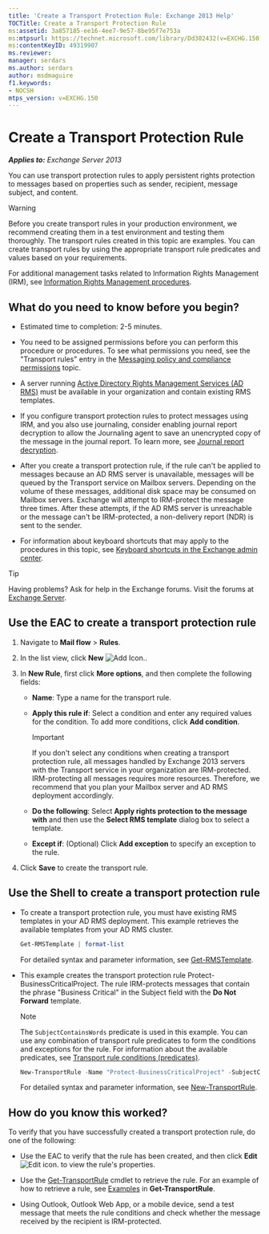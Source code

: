 ```yaml
---
title: 'Create a Transport Protection Rule: Exchange 2013 Help'
TOCTitle: Create a Transport Protection Rule
ms:assetid: 3a857185-ee16-4ee7-9e57-8be95f7e753a
ms:mtpsurl: https://technet.microsoft.com/library/Dd302432(v=EXCHG.150)
ms:contentKeyID: 49319907
ms.reviewer: 
manager: serdars
ms.author: serdars
author: msdmaguire
f1.keywords:
- NOCSH
mtps_version: v=EXCHG.150
---
```


# Create a Transport Protection Rule

_**Applies to:** Exchange Server 2013_

You can use transport protection rules to apply persistent rights protection to messages based on properties such as sender, recipient, message subject, and content.

> [!WARNING]
> Before you create transport rules in your production environment, we recommend creating them in a test environment and testing them thoroughly. The transport rules created in this topic are examples. You can create transport rules by using the appropriate transport rule predicates and values based on your requirements.

For additional management tasks related to Information Rights Management (IRM), see [Information Rights Management procedures](information-rights-management-procedures-exchange-2013-help.md).

## What do you need to know before you begin?

- Estimated time to completion: 2-5 minutes.

- You need to be assigned permissions before you can perform this procedure or procedures. To see what permissions you need, see the "Transport rules" entry in the [Messaging policy and compliance permissions](messaging-policy-and-compliance-permissions-exchange-2013-help.md) topic.

- A server running [Active Directory Rights Management Services (AD RMS)](/previous-versions/windows/it-pro/windows-server-2012-R2-and-2012/hh831364(v=ws.11)) must be available in your organization and contain existing RMS templates.

- If you configure transport protection rules to protect messages using IRM, and you also use journaling, consider enabling journal report decryption to allow the Journaling agent to save an unencrypted copy of the message in the journal report. To learn more, see [Journal report decryption](journal-report-decryption-exchange-2013-help.md).

- After you create a transport protection rule, if the rule can't be applied to messages because an AD RMS server is unavailable, messages will be queued by the Transport service on Mailbox servers. Depending on the volume of these messages, additional disk space may be consumed on Mailbox servers. Exchange will attempt to IRM-protect the message three times. After these attempts, if the AD RMS server is unreachable or the message can't be IRM-protected, a non-delivery report (NDR) is sent to the sender.

- For information about keyboard shortcuts that may apply to the procedures in this topic, see [Keyboard shortcuts in the Exchange admin center](keyboard-shortcuts-in-the-exchange-admin-center-2013-help.md).

> [!TIP]
> Having problems? Ask for help in the Exchange forums. Visit the forums at [Exchange Server](https://social.technet.microsoft.com/forums/office/home?category=exchangeserver).

## Use the EAC to create a transport protection rule

1. Navigate to **Mail flow** \> **Rules**.

2. In the list view, click **New** ![Add Icon.](images/JJ218640.c1e75329-d6d7-4073-a27d-498590bbb558(EXCHG.150).gif "Add Icon").

3. In **New Rule**, first click **More options**, and then complete the following fields:

   - **Name**: Type a name for the transport rule.

   - **Apply this rule if**: Select a condition and enter any required values for the condition. To add more conditions, click **Add condition**.

     > [!IMPORTANT]
     > If you don't select any conditions when creating a transport protection rule, all messages handled by Exchange 2013 servers with the Transport service in your organization are IRM-protected. IRM-protecting all messages requires more resources. Therefore, we recommend that you plan your Mailbox server and AD&nbsp;RMS deployment accordingly.

   - **Do the following**: Select **Apply rights protection to the message with** and then use the **Select RMS template** dialog box to select a template.

   - **Except if**: (Optional) Click **Add exception** to specify an exception to the rule.

4. Click **Save** to create the transport rule.

## Use the Shell to create a transport protection rule

- To create a transport protection rule, you must have existing RMS templates in your AD RMS deployment. This example retrieves the available templates from your AD RMS cluster.

    ```powershell
    Get-RMSTemplate | format-list
    ```

  For detailed syntax and parameter information, see [Get-RMSTemplate](/powershell/module/exchange/Get-RMSTemplate).

- This example creates the transport protection rule Protect-BusinessCriticalProject. The rule IRM-protects messages that contain the phrase "Business Critical" in the Subject field with the **Do Not Forward** template.

    > [!NOTE]
    > The <CODE>SubjectContainsWords</CODE> predicate is used in this example. You can use any combination of transport rule predicates to form the conditions and exceptions for the rule. For information about the available predicates, see <A href="mail-flow-rule-conditions-and-exceptions-predicates-in-exchange-2013-exchange-2013-help.md">Transport rule conditions (predicates)</A>.

    ```powershell
    New-TransportRule -Name "Protect-BusinessCriticalProject" -SubjectContainsWords "Business Critical" -ApplyRightsProtectionTemplate "Do Not Forward"
    ```

  For detailed syntax and parameter information, see [New-TransportRule](/powershell/module/exchange/New-TransportRule).

## How do you know this worked?

To verify that you have successfully created a transport protection rule, do one of the following:

- Use the EAC to verify that the rule has been created, and then click **Edit** ![Edit icon.](images/JJ218640.6f53ccb2-1f13-4c02-bea0-30690e6ea71d(EXCHG.150).gif "Edit icon") to view the rule's properties.

- Use the [Get-TransportRule](/powershell/module/exchange/Get-TransportRule) cmdlet to retrieve the rule. For an example of how to retrieve a rule, see [Examples](/powershell/module/exchange/Get-TransportRule#examples) in **Get-TransportRule**.

- Using Outlook, Outlook Web App, or a mobile device, send a test message that meets the rule conditions and check whether the message received by the recipient is IRM-protected.